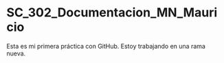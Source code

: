 # SC_302_Documentacion_MN_Mauricio
Esta es mi primera práctica con GitHub.
Estoy trabajando en una rama nueva.